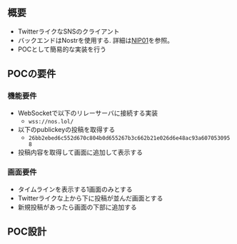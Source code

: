 ## 概要

- TwitterライクなSNSのクライアント
- バックエンドはNostrを使用する. 詳細は[NIP01](./nip-01.md)を参照。
- POCとして簡易的な実装を行う

## POCの要件


### 機能要件

- WebSocketで以下のリレーサーバに接続する実装
  - `wss://nos.lol/`
- 以下のpublickeyの投稿を取得する
  - `26bb2ebed6c552d670c804b0d655267b3c662b21e026d6e48ac93a6070530958`
- 投稿内容を取得して画面に追加して表示する


### 画面要件

- タイムラインを表示する1画面のみとする
- Twitterライクな上から下に投稿が並んだ画面とする
- 新規投稿があったら画面の下部に追加する

## POC設計
